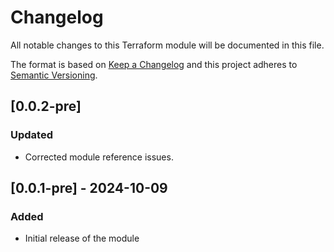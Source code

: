# Changelog

All notable changes to this Terraform module will be documented in this file.

The format is based on [Keep a Changelog](https://keepachangelog.com/en/1.0.0/) and this project adheres to [Semantic Versioning](https://semver.org/spec/v2.0.0.html).

## [0.0.2-pre]

### Updated
- Corrected module reference issues.

## [0.0.1-pre] - 2024-10-09

### Added

- Initial release of the module